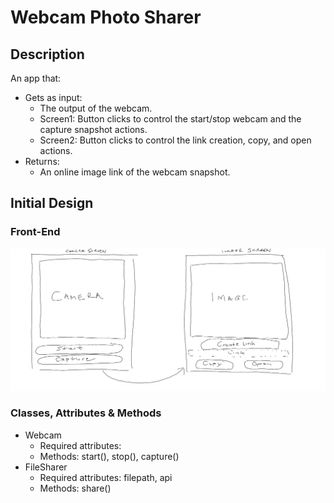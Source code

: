 # Webcam Photo Sharer

## Description

An app that:

* Gets as input:
  * The output of the webcam.
  * Screen1: Button clicks to control the start/stop webcam and the capture snapshot actions.
  * Screen2: Button clicks to control the link creation, copy, and open actions.
* Returns:
  * An online image link of the webcam snapshot.

## Initial Design

### Front-End

![Front-End design](design-frontend.png)

### Classes, Attributes & Methods

* Webcam
  * Required attributes:
  * Methods: start(), stop(), capture()
* FileSharer
  * Required attributes: filepath, api
  * Methods: share()